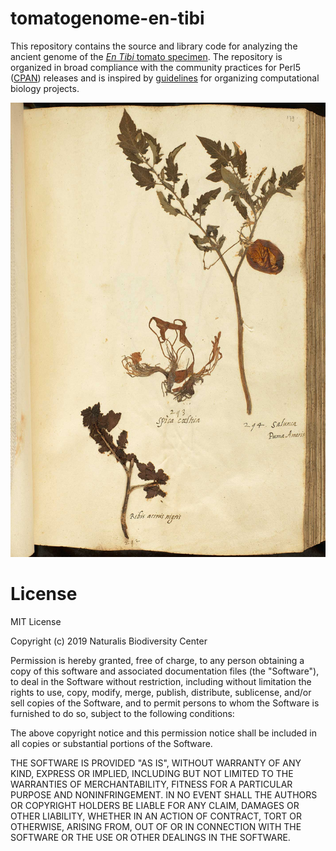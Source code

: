 # tomatogenome-en-tibi

This repository contains the source and library code for analyzing the ancient genome
of the [_En Tibi_ tomato specimen](https://data.biodiversitydata.nl/naturalis/specimen/L.2111092).
The repository is organized in broad compliance with the community practices for Perl5 
([CPAN](http://cpan.org)) releases and is inspired by 
[guidelines](https://doi.org/10.1371/journal.pcbi.1000424) for organizing computational
biology projects.

![](doc/background/L.2111092.jpg)

# License

MIT License

Copyright (c) 2019 Naturalis Biodiversity Center

Permission is hereby granted, free of charge, to any person obtaining a copy
of this software and associated documentation files (the "Software"), to deal
in the Software without restriction, including without limitation the rights
to use, copy, modify, merge, publish, distribute, sublicense, and/or sell
copies of the Software, and to permit persons to whom the Software is
furnished to do so, subject to the following conditions:

The above copyright notice and this permission notice shall be included in all
copies or substantial portions of the Software.

THE SOFTWARE IS PROVIDED "AS IS", WITHOUT WARRANTY OF ANY KIND, EXPRESS OR
IMPLIED, INCLUDING BUT NOT LIMITED TO THE WARRANTIES OF MERCHANTABILITY,
FITNESS FOR A PARTICULAR PURPOSE AND NONINFRINGEMENT. IN NO EVENT SHALL THE
AUTHORS OR COPYRIGHT HOLDERS BE LIABLE FOR ANY CLAIM, DAMAGES OR OTHER
LIABILITY, WHETHER IN AN ACTION OF CONTRACT, TORT OR OTHERWISE, ARISING FROM,
OUT OF OR IN CONNECTION WITH THE SOFTWARE OR THE USE OR OTHER DEALINGS IN THE
SOFTWARE.

